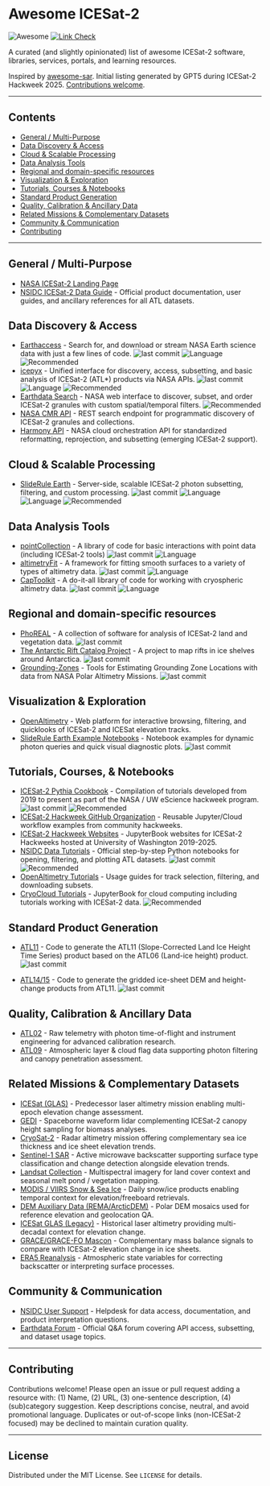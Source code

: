 # Awesome ICESat-2
![Awesome](https://cdn.rawgit.com/sindresorhus/awesome/d7305f38d29fed78fa85652e3a63e154dd8e8829/media/badge.svg) [![Link Check](https://github.com/ICESAT-2HackWeek/awesome-icesat2/actions/workflows/link-check.yml/badge.svg)](https://github.com/ICESAT-2HackWeek/awesome-icesat2/actions/workflows/link-check.yml)

A curated (and slightly opinionated) list of awesome ICESat-2 software, libraries, services, portals, and learning resources.

Inspired by [awesome-sar](https://github.com/RadarCODE/awesome-sar).
Initial listing generated by GPT5 during ICESat-2 Hackweek 2025. [Contributions welcome](#contributing).

[badge_recommended]: https://img.shields.io/badge/Recommended-green

---

## Contents

- [General / Multi-Purpose](#general--multi-purpose)
- [Data Discovery & Access](#data-discovery--access)
- [Cloud & Scalable Processing](#cloud--scalable-processing)
- [Data Analysis Tools](#data-analysis-tools)
- [Regional and domain-specific resources](#regional-and-domain-specific-resources)
- [Visualization & Exploration](#visualization--exploration)
- [Tutorials, Courses & Notebooks](#tutorials-courses--notebooks)
- [Standard Product Generation](#standard-product-generation)
- [Quality, Calibration & Ancillary Data](#quality-calibration--ancillary-data)
- [Related Missions & Complementary Datasets](#related-missions--complementary-datasets)
- [Community & Communication](#community--communication)
- [Contributing](#contributing)

---

## General / Multi-Purpose

* [NASA ICESat-2 Landing Page](https://www.earthdata.nasa.gov/data/platforms/space-based-platforms/icesat-2)
* [NSIDC ICESat-2 Data Guide](https://nsidc.org/data/icesat-2) - Official product documentation, user guides, and ancillary references for all ATL datasets.

## Data Discovery & Access

* [Earthaccess](https://github.com/nsidc/earthaccess) - Search for, and download or stream NASA Earth science data with just a few lines of code. ![last commit](https://img.shields.io/github/last-commit/nsidc/earthaccess?label=last%20commit) ![Language](https://img.shields.io/badge/Language-Python-purple) ![Recommended][badge_recommended]
* [icepyx](https://icepyx.readthedocs.io) - Unified interface for discovery, access, subsetting, and basic analysis of ICESat-2 (ATL*) products via NASA APIs. ![last commit](https://img.shields.io/github/last-commit/icesat2py/icepyx?label=last%20commit) ![Language](https://img.shields.io/badge/Language-Python-purple) ![Recommended][badge_recommended]
* [Earthdata Search](https://search.earthdata.nasa.gov/search?q=ICESat-2) - NASA web interface to discover, subset, and order ICESat-2 granules with custom spatial/temporal filters. ![Recommended][badge_recommended]
* [NASA CMR API](https://cmr.earthdata.nasa.gov/search/site/docs/search/api.html) - REST search endpoint for programmatic discovery of ICESat-2 granules and collections.
* [Harmony API](https://harmony.earthdata.nasa.gov/) - NASA cloud orchestration API for standardized reformatting, reprojection, and subsetting (emerging ICESat-2 support).

## Cloud & Scalable Processing

* [SlideRule Earth](https://slideruleearth.io) - Server-side, scalable ICESat-2 photon subsetting, filtering, and custom processing. ![last commit](https://img.shields.io/github/last-commit/SlideRuleEarth/sliderule?label=last%20commit) ![Language](https://img.shields.io/badge/Language-Python-purple) ![Language](https://img.shields.io/badge/Language-C++-purple) ![Recommended][badge_recommended]

## Data Analysis Tools

- [pointCollection](https://github.com/SmithB/pointCollection) - A library of code for basic interactions with point data (including ICESat-2 tools) ![last commit](https://img.shields.io/github/last-commit/SmithB/pointCollection?label=last%20commit) ![Language](https://img.shields.io/badge/Language-Python-purple)
- [altimetryFit](https://github.com/SmithB/altimetryFit) - A framework for fitting smooth surfaces to a variety of types of altimetry data. ![last commit](https://img.shields.io/github/last-commit/SmithB/altimetryFit?label=last%20commit) ![Language](https://img.shields.io/badge/Language-Python-purple)
- [CapToolkit](https://github.com/nasa-jpl/captoolkit) - A do-it-all library of code for working with cryospheric altimetry data. ![last commit](https://img.shields.io/github/last-commit/nasa-jpl/captoolkit?label=last%20commit) ![Language](https://img.shields.io/badge/Language-Python-purple)

## Regional and domain-specific resources

- [PhoREAL](https://github.com/icesat-2UT/PhoREAL) - A collection of software for analysis of ICESat-2 land and vegetation data. ![last commit](https://img.shields.io/github/last-commit/icesat-2UT/PhoREAL?label=last%20commit)
- [The Antarctic Rift Catalog Project](https://github.com/bradlipovsky/antarctic-rift-catalog) - A project to map rifts in ice shelves around Antarctica. ![last commit](https://img.shields.io/github/last-commit/bradlipovsky/antarctic-rift-catalog?label=last%20commit)
- [Grounding-Zones](https://github.com/tsutterley/Grounding-Zones) - Tools for Estimating Grounding Zone Locations with data from NASA Polar Altimetry Missions. ![last commit](https://img.shields.io/github/last-commit/tsutterley/Grounding-Zones?label=last%20commit)

## Visualization & Exploration

* [OpenAltimetry](https://openaltimetry.earthdatacloud.nasa.gov/data/) - Web platform for interactive browsing, filtering, and quicklooks of ICESat-2 and ICESat elevation tracks.
* [SlideRule Earth Example Notebooks](https://github.com/SlideRuleEarth/sliderule-python/tree/main/examples) - Notebook examples for dynamic photon queries and quick visual diagnostic plots. ![last commit](https://img.shields.io/github/last-commit/SlideRuleEarth/sliderule-python?label=last%20commit)

## Tutorials, Courses, & Notebooks

* [ICESat-2 Pythia Cookbook](https://icesat-2hackweek.github.io/icesat2-cookbook/) - Compilation of tutorials developed from 2019 to present as part of the NASA / UW eScience hackweek program. ![last commit](https://img.shields.io/github/last-commit/icesat-2hackweek/icesat2-cookbook?label=last%20commit) ![Recommended][badge_recommended]
* [ICESat-2 Hackweek GitHub Organization](https://github.com/ICESAT-2HackWeek) - Reusable Jupyter/Cloud workflow examples from community hackweeks.
* [ICESat-2 Hackweek Websites](https://icesat-2.hackweek.io) - JupyterBook websites for ICESat-2 Hackweeks hosted at University of Washington 2019-2025.
* [NSIDC Data Tutorials](https://github.com/nsidc/NSIDC-Data-Tutorials) - Official step-by-step Python notebooks for opening, filtering, and plotting ATL datasets. ![last commit](https://img.shields.io/github/last-commit/nsidc/NSIDC-Data-Tutorials?label=last%20commit) ![Recommended][badge_recommended]
* [OpenAltimetry Tutorials](https://nsidc.org/data/user-resources/help-center/how-use-openaltimetry-icesatglas-data-products) - Usage guides for track selection, filtering, and downloading subsets.
* [CryoCloud Tutorials](https://book.cryointhecloud.com/) - JupyterBook for cloud computing including tutorials working with ICESat-2 data. ![Recommended][badge_recommended]

## Standard Product Generation

* [ATL11](https://github.com/suzanne64/ATL11) - Code to generate the ATL11 (Slope-Corrected Land Ice Height Time Series) product based on the ATL06 (Land-ice height) product. ![last commit](https://img.shields.io/github/last-commit/suzanne64/ATL11?label=last%20commit)

* [ATL14/15](https://github.com/SmithB/ATL1415) - Code to generate the gridded ice-sheet DEM and height-change products from ATL11. ![last commit](https://img.shields.io/github/last-commit/SmithB/ATL1415?label=last%20commit)

## Quality, Calibration & Ancillary Data

* [ATL02](https://nsidc.org/data/ATL02) - Raw telemetry with photon time-of-flight and instrument engineering for advanced calibration research.
* [ATL09](https://nsidc.org/data/ATL09) - Atmospheric layer & cloud flag data supporting photon filtering and canopy penetration assessment.

## Related Missions & Complementary Datasets

* [ICESat (GLAS)](https://nsidc.org/data/icesat) - Predecessor laser altimetry mission enabling multi-epoch elevation change assessment.
* [GEDI](https://gedi.umd.edu/) - Spaceborne waveform lidar complementing ICESat-2 canopy height sampling for biomass analyses.
* [CryoSat-2](https://earth.esa.int/eogateway/missions/cryosat) - Radar altimetry mission offering complementary sea ice thickness and ice sheet elevation trends.
* [Sentinel-1 SAR](https://dataspace.copernicus.eu/data-collections/sentinel-data/sentinel-1) - Active microwave backscatter supporting surface type classification and change detection alongside elevation trends.
* [Landsat Collection](https://landsat.gsfc.nasa.gov/) - Multispectral imagery for land cover context and seasonal melt pond / vegetation mapping.
* [MODIS / VIIRS Snow & Sea Ice](https://nsidc.org/data/modis) - Daily snow/ice products enabling temporal context for elevation/freeboard retrievals.
* [DEM Auxiliary Data (REMA/ArcticDEM)](https://www.pgc.umn.edu/data/arcticdem/) - Polar DEM mosaics used for reference elevation and geolocation QA.
* [ICESat GLAS (Legacy)](https://nsidc.org/data/icesat) - Historical laser altimetry providing multi-decadal context for elevation change.
* [GRACE/GRACE-FO Mascon](https://podaac.jpl.nasa.gov/GRACE) - Complementary mass balance signals to compare with ICESat-2 elevation change in ice sheets.
* [ERA5 Reanalysis](https://cds.climate.copernicus.eu/datasets) - Atmospheric state variables for correcting backscatter or interpreting surface processes.

## Community & Communication

* [NSIDC User Support](https://nsidc.org/support) - Helpdesk for data access, documentation, and product interpretation questions.
* [Earthdata Forum](https://forum.earthdata.nasa.gov/) - Official Q&A forum covering API access, subsetting, and dataset usage topics.

---

## Contributing

Contributions welcome! Please open an issue or pull request adding a resource with: (1) Name, (2) URL, (3) one-sentence description, (4) (sub)category suggestion. Keep descriptions concise, neutral, and avoid promotional language. Duplicates or out-of-scope links (non-ICESat-2 focused) may be declined to maintain curation quality.

---

## License

Distributed under the MIT License. See `LICENSE` for details.
